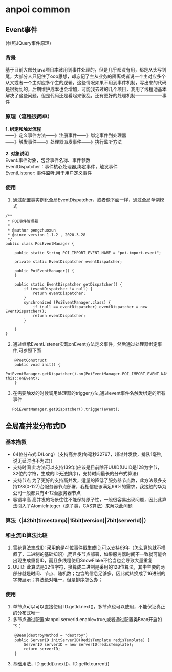 # anpoi common 

## Event事件
(参照JQuery事件原理)

### 背景
基于目前大部分java项目本该用到事件处理的，但是几乎都没有用，都是从头写到尾，大部分人只记住了oop思想，却忘记了主从业务的隔离或者说一个主对应多个从又或者一个主对应多个主的逻辑，这些情况如果不用到事件机制，写出来的代码是很扰乱的，后期维护成本也会增加，可能我去过的几个项目，我用了线程池基本解决了这些问题，但是代码还是看起来很乱，还有更好的处理机制——————事件

### 原理（流程很简单）
 **1. 绑定和触发流程**<br>
 ——》定义事件方法——》注册事件——》绑定事件到处理器 <br>
 ——》触发事件——》处理器派发事件——》执行监听方法<br><br>
 **2. 对象说明**<br>
 Event:事件对象，包含事件名称、事件参数<br>
 EventDispatcher：事件核心处理器,绑定事件，触发事件<br>
 EventListener: 事件监听,用于用户定义事件<br>

### 使用

1. 通过配置类实例化全局EventDispatcher，或者像下面一样，通过全局单例模式<br>
```
/**
 * POI事件管理器
 *
 * @author pengzhuoxun
 * @since version 1.1.2 , 2020-3-28
 */
public class PoiEventManager {

    public static String POI_IMPORT_EVENT_NAME = "poi.import.event";

    private static EventDispatcher eventDispatcher;

    public PoiEventManager() {
    }

    public static EventDispatcher getDispatcher() {
        if (eventDispatcher != null) {
            return eventDispatcher;
        }
        synchronized (PoiEventManager.class) {
            if (null == eventDispatcher) eventDispatcher = new EventDispatcher();
            return eventDispatcher;
        }

    }
}
```
2. 通过继承EventListener实现onEvent方法定义事件，然后通过处理器绑定事件,可参照下面<br>
```
    @PostConstruct
    public void init() {
        PoiEventManager.getDispatcher().on(PoiEventManager.POI_IMPORT_EVENT_NAME, this::onEvent);
    }
```
3. 在需要触发的时候调用处理器的trigger方法,通过event事件名触发绑定的所有事件
```
   PoiEventManager.getDispatcher().trigger(event);
```

## 全局高并发分布式ID

### 基本描叙


 * 64位分布式ID(Long)（支持高并发(每毫秒32767，超过并发数，排队1毫秒,说无延时也不为过)）
 * 支持时间  此方法可以支持139年(应该是目前除开UUID(UUID是128为字节，32位的字符，生成的ID无法排序)，支持时间最长的分布式算法)
 * 支持节点  为了更好的支持高并发，适量的降低了服务器节点数，此方法最多支持128(0-127)台服务器节点部署，我相信应该满足99%的需求，我接触的华为公司一般都只有4-12台服务器节点
 * 容错率高 高并发的场景往往不能保持原子性，一般很容易出现问题，因此此算法引入了AtomicInteger（原子类，CAS算法）来解决此问题
 

### 算法（|42bit(timestamp)|15bit(version)|7bit(serverId)|）

### 和主流ID算法比较

1. 雪花算法生成ID: 采用的是41位事件戳生成ID,可以支持69年（怎么算的就不描叙了，二进制的基础知识）,而且多节点部署，如果服务器时间不一致就可能会出现生成重复ID，而且多线程使用SnowFlake不恰当也会导致大量重复
2. UUID: 此算法是32位字符，换算成二进制是采用的128位算法，其中主要的两部分就是时间、节点、随机数；包含的信息足够多，因此就转换成了16进制的字符展示；算法绝对唯一，但是排序怎么办；

### 使用

1. 单节点可以可以直接使用 ID.getId.next()，多节点也可以使用，不能保证真正的分布式唯一<br>
2. 多节点通过配置alanpoi.serverid.enable=true,或者通过配置类Bean开启如下：
```
    @Bean(destroyMethod = "destroy")
    public ServerID initServerID(RedisTemplate redisTemplate) {
        ServerID serverID = new ServerID(redisTemplate);
        return serverID;
    }
```
3. 基础用法，ID.getId().next()、ID.getId.current()






